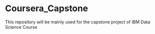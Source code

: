 # Coursera_Capstone
This repository will be mainly used for the capstone project of IBM Data Science Course
